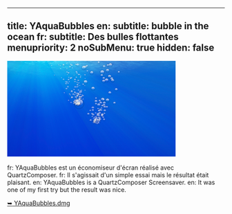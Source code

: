 ----- 
title: YAquaBubbles
en: subtitle: bubble in the ocean
fr: subtitle: Des bulles flottantes
menupriority: 2
noSubMenu: true
hidden: false
-----

[ ![Screenshot](/n3blog/img/softwares/yaquabubbles/screenshot1.png 'screenshot') ][yaquabubbles]

fr: YAquaBubbles est un économiseur d'écran réalisé avec QuartzComposer. 
fr: Il s'agissait d'un simple essai mais le résultat était plaisant.
en: YAquaBubbles is a QuartzComposer Screensaver.
en: It was one of my first try but the result was nice.


[<span class="nicer">&#x27A5;</span> YAquaBubbles.dmg][yaquabubbles]

[yaquabubbles]: /n3blog/files/YAquaBubbles.dmg

